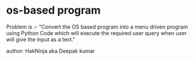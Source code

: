 # os-based program
Problem is :- "Convert the OS based program into a menu driven program using Python Code which will execute the required user query when user will give the input as a text."

author: HakNinja 
  aka Deepak kumar
